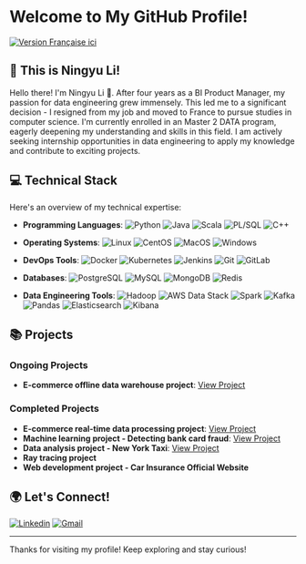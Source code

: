 # Welcome to My GitHub Profile!

[![Version Française ici](https://img.shields.io/badge/Version%20Fran%C3%A7aise%20ici-4406BF)](https://github.com/PetitPoissonL/PetitPoissonL/blob/main/readme_fr.md)

## 🌟 This is Ningyu Li!

Hello there! I'm Ningyu Li 🚀. After four years as a BI Product Manager, my passion for data engineering grew immensely. This led me to a significant decision - I resigned from my job and moved to France to pursue studies in computer science. I'm currently enrolled in an Master 2 DATA program, eagerly deepening my understanding and skills in this field. I am actively seeking internship opportunities in data engineering to apply my knowledge and contribute to exciting projects.

## 💻 Technical Stack

Here's an overview of my technical expertise:

- **Programming Languages**: ![Python](https://img.shields.io/badge/-Python-black?style=flat-square&logo=python) ![Java](https://img.shields.io/badge/-Java-black?style=flat-square&logo=java) ![Scala](https://img.shields.io/badge/-Scala-black?style=flat-square&logo=scala) ![PL/SQL](https://img.shields.io/badge/-PL%2FSQL-black?style=flat-square&logo=oracle) ![C++](https://img.shields.io/badge/-C++-black?style=flat-square&logo=cplusplus)

- **Operating Systems**: ![Linux](https://img.shields.io/badge/-Linux-black?style=flat-square&logo=linux) ![CentOS](https://img.shields.io/badge/-CentOS-black?style=flat-square&logo=centos) ![MacOS](https://img.shields.io/badge/-MacOS-black?style=flat-square&logo=apple) ![Windows](https://img.shields.io/badge/-Windows-black?style=flat-square&logo=windows)

- **DevOps Tools**: ![Docker](https://img.shields.io/badge/-Docker-black?style=flat-square&logo=docker) ![Kubernetes](https://img.shields.io/badge/-Kubernetes-black?style=flat-square&logo=kubernetes) ![Jenkins](https://img.shields.io/badge/-Jenkins-black?style=flat-square&logo=jenkins) ![Git](https://img.shields.io/badge/-Git-black?style=flat-square&logo=git) ![GitLab](https://img.shields.io/badge/-GitLab-black?style=flat-square&logo=gitlab)

- **Databases**: ![PostgreSQL](https://img.shields.io/badge/-PostgreSQL-black?style=flat-square&logo=postgresql) ![MySQL](https://img.shields.io/badge/-MySQL-black?style=flat-square&logo=mysql) ![MongoDB](https://img.shields.io/badge/-MongoDB-black?style=flat-square&logo=mongodb) ![Redis](https://img.shields.io/badge/-Redis-black?style=flat-square&logo=redis)

- **Data Engineering Tools**: ![Hadoop](https://img.shields.io/badge/-Hadoop-black?style=flat-square&logo=apachehadoop) ![AWS Data Stack](https://img.shields.io/badge/-AWS_Data_Stack-black?style=flat-square&logo=amazonaws) ![Spark](https://img.shields.io/badge/-Spark-black?style=flat-square&logo=apachespark) ![Kafka](https://img.shields.io/badge/-Kafka-black?style=flat-square&logo=apachekafka) ![Pandas](https://img.shields.io/badge/-Pandas-black?style=flat-square&logo=pandas) ![Elasticsearch](https://img.shields.io/badge/-Elasticsearch-black?style=flat-square&logo=elasticsearch) ![Kibana](https://img.shields.io/badge/-Kibana-black?style=flat-square&logo=kibana)

## 📚 Projects

### Ongoing Projects

- **E-commerce offline data warehouse project**: [View Project](https://github.com/PetitPoissonL/Spark_Streaming_Real_Time)

### Completed Projects

- **E-commerce real-time data processing project**: [View Project](https://github.com/PetitPoissonL/Spark_Streaming_Real_Time)
- **Machine learning project - Detecting bank card fraud**: [View Project](https://github.com/lfansu35/fouille_donnees_projet)
- **Data analysis project - New York Taxi**: [View Project](https://github.com/PetitPoissonL/Big-Data-Technologies/blob/main/homework03/homework03.ipynb)
- **Ray tracing project**
- **Web development project - Car Insurance Official Website**

## 🌍 Let's Connect!

[![Linkedin](https://img.shields.io/badge/-LinkedIn-blue?style=flat&logo=Linkedin&logoColor=white)](https://www.linkedin.com/in/ningyu-li/)
[![Gmail](https://img.shields.io/badge/-Gmail-c14438?style=flat&logo=Gmail&logoColor=white)](leeningyu@gmail.com)

---

Thanks for visiting my profile! Keep exploring and stay curious!
